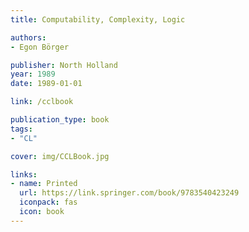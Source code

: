 ```yaml
---
title: Computability, Complexity, Logic

authors:
- Egon Börger

publisher: North Holland
year: 1989
date: 1989-01-01

link: /cclbook

publication_type: book
tags: 
- "CL"

cover: img/CCLBook.jpg

links:
- name: Printed
  url: https://link.springer.com/book/9783540423249
  iconpack: fas
  icon: book
---
```

